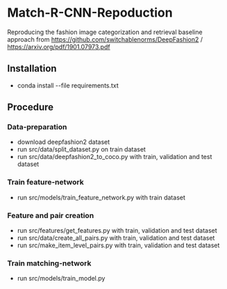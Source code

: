 # Match-R-CNN-Repoduction
Reproducing the fashion image categorization and retrieval baseline approach from https://github.com/switchablenorms/DeepFashion2 / https://arxiv.org/pdf/1901.07973.pdf

## Installation
* conda install --file requirements.txt

## Procedure

### Data-preparation
* download deepfashion2 dataset
* run src/data/split_dataset.py on train dataset
* run src/data/deepfashion2_to_coco.py with train, validation and test dataset
  
### Train feature-network
* run src/models/train_feature_network.py with train dataset

### Feature and pair creation
* run src/features/get_features.py with train, validation and test dataset
* run src/data/create_all_pairs.py with train, validation and test dataset
* run src/make_item_level_pairs.py with train, validation and test dataset

### Train matching-network
* run src/models/train_model.py

